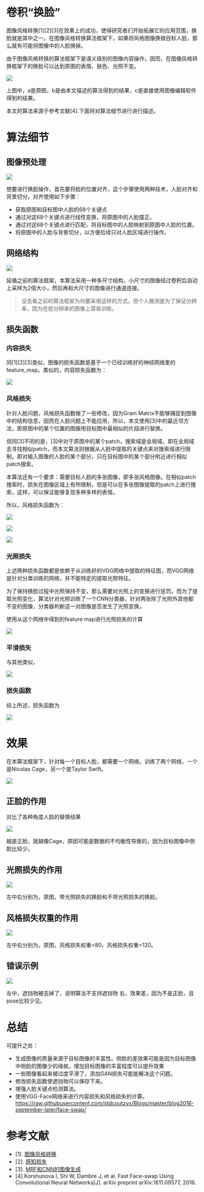 # 卷积“换脸”

图像风格转换[1][2][3]在效果上的成功，使得研究者们开始拓展它的应用范围，换脸就是其中之一。在图像风格转换算法框架下，如果将风格图像换做目标人脸，那么就有可能将图像中的人脸换掉。

由于图像风格转换的算法框架下是语义级别的图像内容操作，因而，在图像风格转换框架下的换脸可以达到原图的表情、肤色、光照不变。

![](https://raw.githubusercontent.com/stdcoutzyx/Blogs/master/blog2016-september-later/face-swap/1.png)

上图中，a是原图，b是由本文描述的算法得到的结果，c是直接使用图像编辑软件得到的结果。

本文的算法来源于参考文献[4].下面将对算法细节进行进行描述。

# 算法细节

## 图像预处理

![](https://raw.githubusercontent.com/stdcoutzyx/Blogs/master/blog2016-september-later/face-swap/2.png)

想要进行换脸操作，首先要将脸的位置对齐，这个步骤使用两种技术，人脸对齐和背景切分。对齐使用如下步骤：

- 获取原图和目标图中人脸的68个关键点
- 通过对这68个关键点进行线性变换，将原图中的人脸摆正。
- 通过对这68个关键点进行匹配，将目标图中的人脸映射到原图中人脸的位置。
- 将原图中的人脸与背景切分，以方便后续只对人脸区域进行操作。

## 网络结构

![](https://raw.githubusercontent.com/stdcoutzyx/Blogs/master/blog2016-september-later/face-swap/3.png)

延循之前的算法框架，本算法采用一种多尺寸结构，小尺寸的图像经过卷积后自动上采样为2倍大小，然后再和大尺寸的图像进行通道连接。

> 没去看之前的算法框架为何要采用这样的方式，但个人推测是为了保证分辨率，因为在低分辨率的图像上容易训练。

## 损失函数

### 内容损失

同[1][2][3]类似，图像的损失函数是基于一个已经训练好的神经网络里的feature_map。类似的，内容损失函数为：

![](https://raw.githubusercontent.com/stdcoutzyx/Blogs/master/blog2016-september-later/face-swap/4.png)

### 风格损失

针对人脸问题，风格损失函数做了一些修改，因为Gram Matrix不能够捕捉到图像中的结构信息，因而在人脸问题上不能应用，所以，本文使用[3]中的最近邻方法，即原图中的某个位置的图像用目标图中最相似的片段进行替换。

但同[3]不同的是，[3]中对于原图中的某个patch，搜索域是全局域，即在全局域去寻找相似patch，而本文算法则根据从人脸中提取的关键点来对搜索域进行限制。即对输入图像的人脸的某个部分，只在目标图中的某个部分附近进行相似patch搜索。

本算法还有一个要求：需要目标人脸的多张图像，即多张风格图像。在相似patch搜索时，损失在图像区域上有所限制，但是可以在多张图像提取的patch上进行搜索，这样，可以保证能够复现多种多样的表情。

所以，风格损失函数为：

![](https://raw.githubusercontent.com/stdcoutzyx/Blogs/master/blog2016-september-later/face-swap/5.png)

![](https://raw.githubusercontent.com/stdcoutzyx/Blogs/master/blog2016-september-later/face-swap/11.png)

![](https://raw.githubusercontent.com/stdcoutzyx/Blogs/master/blog2016-september-later/face-swap/10.png)

### 光照损失

上述两种损失函数都是依赖于从训练好的VGG网络中提取的特征图，而VGG网络是针对分类训练的网络，并不能特定的提取光照特征。

为了保持换脸过程中光照保持不变，那么需要对光照上的变换进行惩罚。而为了提取光照变化，算法针对光照训练了一个CNN分类器，针对两张除了光照外其他都不变的图像，分类器判断这一对图像是否发生了光照变换。

使用从这个网络中得到的feature map进行光照损失的计算

![](https://raw.githubusercontent.com/stdcoutzyx/Blogs/master/blog2016-september-later/face-swap/6.png)

### 平滑损失

与其他类似，

![](https://raw.githubusercontent.com/stdcoutzyx/Blogs/master/blog2016-september-later/face-swap/7.png)

### 损失函数

综上所述，损失函数为

![](https://raw.githubusercontent.com/stdcoutzyx/Blogs/master/blog2016-september-later/face-swap/8.png)

# 效果

在本算法框架下，针对每一个目标人脸，都需要一个网络。训练了两个网络，一个是Nicolas Cage，另一个是Taylor Swift。

![](https://raw.githubusercontent.com/stdcoutzyx/Blogs/master/blog2016-september-later/face-swap/9.png)

## 正脸的作用

对比了各种角度人脸的替换结果

![](https://raw.githubusercontent.com/stdcoutzyx/Blogs/master/blog2016-september-later/face-swap/12.png)

越是正脸，就越像Cage，原因可能是数据的不均衡性导致的，因为目标图像中侧脸比较少。

## 光照损失的作用

![](https://raw.githubusercontent.com/stdcoutzyx/Blogs/master/blog2016-september-later/face-swap/13.png)

左中右分别为，原图，带光照损失的换脸和不带光照损失的换脸。

## 风格损失权重的作用

![](https://raw.githubusercontent.com/stdcoutzyx/Blogs/master/blog2016-september-later/face-swap/14.png)

左中右分别为，原图，风格损失权重=80，风格损失权重=120。

## 错误示例

![](https://raw.githubusercontent.com/stdcoutzyx/Blogs/master/blog2016-september-later/face-swap/15.png)

左中，遮挡物被去掉了，说明算法不支持遮挡物
右，效果差，因为不是正脸，且pose比较少见。

# 总结

可提升之处：

- 生成图像的质量来源于目标图像的丰富性。侧脸的差效果可能是因为目标图像中侧脸的图像少的缘故。增加目标图像的丰富程度可以提升效果
- 一些图像看起来被过度平滑了，添加GAN损失可能能解决这个问题。
- 修改损失函数使遮挡物可以保存下来。
- 增强人脸关键点检测算法。
- 使用VGG-Face网络来进行内容损失和风格损失的计算。
https://raw.githubusercontent.com/stdcoutzyx/Blogs/master/blog2016-september-later/face-swap/
# 参考文献

- [1]. [图像风格转换](http://blog.csdn.net/stdcoutzyx/article/details/53771471)
- [2]. [感知损失](http://blog.csdn.net/stdcoutzyx/article/details/54025243)
- [3]. [MRF和CNN的图像生成](http://blog.csdn.net/stdcoutzyx/article/details/54173846)
- [4].Korshunova I, Shi W, Dambre J, et al. Fast Face-swap Using Convolutional Neural Networks[J]. arXiv preprint arXiv:1611.09577, 2016.